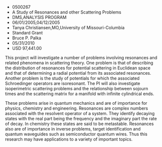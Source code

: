 
* 0500267
* A Study of Resonances and other Scattering Problems
* DMS,ANALYSIS PROGRAM
* 06/01/2005,04/12/2005
* Tanya Christiansen,MO,University of Missouri-Columbia
* Standard Grant
* Bruce P. Palka
* 05/31/2010
* USD 97,441.00

This project will investigate a number of problems involving resonances and
related phenomena in scattering theory. One problem is that of describing the
distribution of resonances for potential scattering in Euclidean space and that
of determining a radial potential from its associated resonances. Another
problem is the study of potentials for which the associated Schroedinger
operators are isoresonant. The PI will also investigate isoperimetric scattering
problems and the relationship between sojourn times and the scattering matrix
for a manifold with infinite cylindrical ends.

These problems arise in quantum mechanics and are of importance for physics,
chemistry and engineering. Resonances are complex numbers associated with the
resolvent operator of a system. They identify decaying states with the real part
being the frequency and the imaginary part the rate of decay. In chemistry these
states are said to be metastable. Resonances also are of importance in inverse
problems, target identification and quantum waveguides such as semiconductor
quantum wires. Thus this research may have applications to a variety of
important topics.


